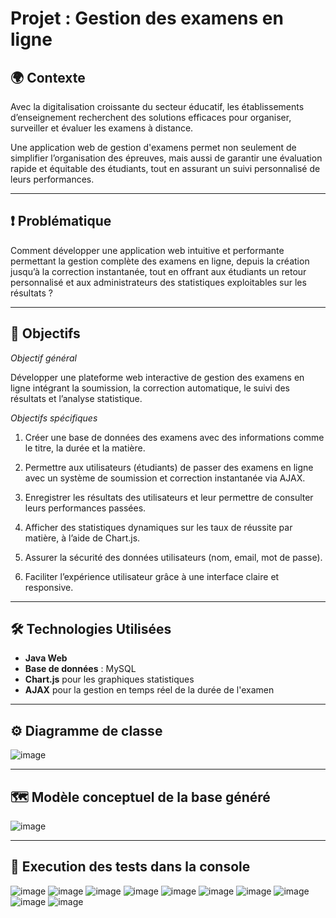 # **Projet : Gestion des examens en ligne**
## 🌍 **Contexte** 

Avec la digitalisation croissante du secteur éducatif, les établissements d’enseignement recherchent des solutions efficaces pour organiser, surveiller et évaluer les examens à distance.

Une application web de gestion d'examens permet non seulement de simplifier l’organisation des épreuves, mais aussi de garantir une évaluation rapide et équitable des étudiants, tout en assurant un suivi personnalisé de leurs performances.

---

## ❗ **Problématique** 

Comment développer une application web intuitive et performante permettant la gestion complète des examens en ligne, depuis la création jusqu’à la correction instantanée, tout en offrant aux étudiants un retour personnalisé et aux administrateurs des statistiques exploitables sur les résultats ?

---
## 🎯 **Objectifs** 

*Objectif général* 

Développer une plateforme web interactive de gestion des examens en ligne intégrant la soumission, la correction automatique, le suivi des résultats et l’analyse statistique.

*Objectifs spécifiques* 
1. Créer une base de données des examens avec des informations comme le titre, la durée et la matière.

2. Permettre aux utilisateurs (étudiants) de passer des examens en ligne avec un système de soumission et correction instantanée via AJAX.

3. Enregistrer les résultats des utilisateurs et leur permettre de consulter leurs performances passées.

4. Afficher des statistiques dynamiques sur les taux de réussite par matière, à l’aide de Chart.js.

5. Assurer la sécurité des données utilisateurs (nom, email, mot de passe).

6. Faciliter l’expérience utilisateur grâce à une interface claire et responsive.

---
## 🛠️ **Technologies Utilisées** 

- **Java Web**
- **Base de données** : MySQL
- **Chart.js** pour les graphiques statistiques
- **AJAX** pour la gestion en temps réel de la durée de l'examen
  
---
## ⚙️ **Diagramme de classe** 
![image](https://github.com/user-attachments/assets/34236d33-2785-471e-a2c6-c012fae55b9e)

---
## 🗺️ **Modèle conceptuel de la base généré** 
![image](https://github.com/user-attachments/assets/b3eb4230-8f68-4d2f-8eeb-a5df9c6376d5)

---
## 🧪 **Execution des tests dans la console**
![image](https://github.com/user-attachments/assets/8f472bcf-db37-4ffe-85d1-8260eb795466)
![image](https://github.com/user-attachments/assets/ff3d304e-c87d-4270-85cd-f02d765d5a9d)
![image](https://github.com/user-attachments/assets/d3ef2c5e-0f92-4f9f-a8ed-0c9157a7c8c3)
![image](https://github.com/user-attachments/assets/9f02f991-16c8-4506-9aae-f692ada174e2)
![image](https://github.com/user-attachments/assets/42372fd6-5eb3-4be8-bf43-80464d6a65ac)
![image](https://github.com/user-attachments/assets/499c7233-2f2d-4578-9bc0-e9f241407454)
![image](https://github.com/user-attachments/assets/2db693d9-c6b6-465e-826d-27327b51b137)
![image](https://github.com/user-attachments/assets/f7e55e16-ed53-4cea-be42-b60b2cca9440)
![image](https://github.com/user-attachments/assets/4b4815ed-4f64-4e4e-bd0c-ffc73b2b0f8a)
![image](https://github.com/user-attachments/assets/2a5bd941-7887-41b1-82eb-c11684ce5142)
















